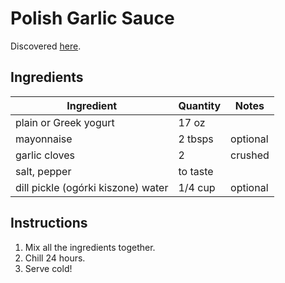 # Polish Garlic Sauce

Discovered [here](https://polishfoodies.com/polish-garlic-sauce-recipe/).

## Ingredients


| Ingredient | Quantity | Notes |
| ---------- | -------- | ----- |
| plain or Greek yogurt | 17 oz | |
| mayonnaise | 2 tbsps | optional |
| garlic cloves | 2 | crushed |
| salt, pepper | to taste | |
| dill pickle (ogórki kiszone) water | 1/4 cup | optional |


## Instructions

1) Mix all the ingredients together.
2) Chill 24 hours.
3) Serve cold!